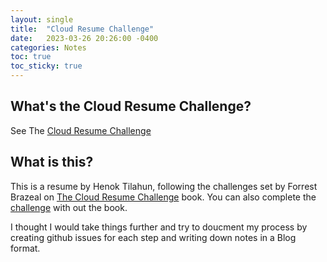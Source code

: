 ```yaml
---
layout: single
title:  "Cloud Resume Challenge"
date:   2023-03-26 20:26:00 -0400
categories: Notes
toc: true
toc_sticky: true
---
```


## What's the Cloud Resume Challenge?

See The [Cloud Resume Challenge](https://cloudresumechallenge.dev/)

## What is this?
This is a resume by Henok Tilahun, following the challenges set by Forrest Brazeal on [The Cloud Resume Challenge](https://cloudresumechallenge.dev/book/) book. You can also complete the [challenge](https://cloudresumechallenge.dev/docs/the-challenge/) with out the book. 

I thought I would take things further and try to doucment my process by creating github issues for each step and writing down notes in a Blog format.